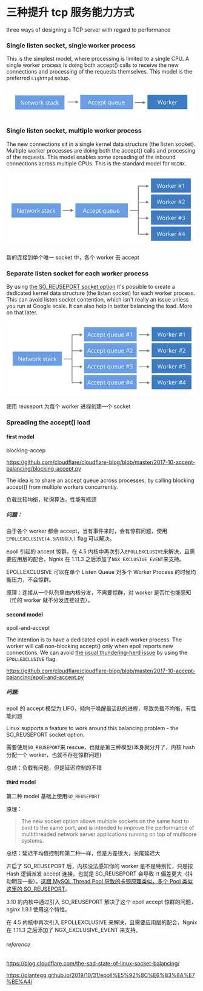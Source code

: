 # 三种提升 tcp 服务能力方式

three ways of designing a TCP server with regard to performance

### Single listen socket, single worker process

This is the simplest model, where processing is limited to a single CPU. A single worker process is doing both accept() calls to receive the new connections and processing of the requests themselves. This model is the preferred `Lighttpd` setup.

![](./../img/worker1.png)

### Single listen socket, multiple worker process

The new connections sit in a single kernel data structure (the listen socket). Multiple worker processes are doing both the accept() calls and processing of the requests. This model enables some spreading of the inbound connections across multiple CPUs. This is the standard model for `NGINX`.

![](./../img/worker2.png)

新的连接到单个唯一 socket 中，各个 worker 去 accept

### Separate listen socket for each worker process

By using [the SO_REUSEPORT socket option](https://lwn.net/Articles/542629/) it's possible to create a dedicated kernel data structure (the listen socket) for each worker process. This can avoid listen socket contention, which isn't really an issue unless you run at Google scale. It can also help in better balancing the load. More on that later.

![](./../img/worker3.png)

使用 reuseport 为每个 worker 进程创建一个 socket

### Spreading the accept() load

#### first model

blocking-accep

https://github.com/cloudflare/cloudflare-blog/blob/master/2017-10-accept-balancing/blocking-accept.py

The idea is to share an accept queue across processes, by calling blocking accept() from multiple workers concurrently.

负载比较均衡，轮询算法，性能有瓶颈

##### 问题：

由于各个 worker 都会 accept，当有事件来时，会有惊群问题，使用`EPOLLEXCLUSIVE(4.5内核引入)` flag 可以解决。

epoll 引起的 accept 惊群，在 4.5 内核中再次引入`EPOLLEXCLUSIVE`来解决，且需要应用层的配合，Ngnix 在 1.11.3 之后添加了`NGX_EXCLUSIVE_EVENT`来支持。

EPOLLEXCLUSIVE 可以在单个 Listen Queue 对多个 Worker Process 的时候均衡压力，不会惊群。

原理：连接从一个队列里由内核分发，不需要惊群，对 worker 是否忙也能感知（忙的 worker 就不分发连接过去）。

#### second model

epoll-and-accept

The intention is to have a dedicated epoll in each worker process. The worker will call non-blocking accept() only when epoll reports new connections. We can avoid [the usual thundering-herd issue](https://idea.popcount.org/2017-02-20-epoll-is-fundamentally-broken-12/) by using the `EPOLLEXCLUSIVE` flag.

https://github.com/cloudflare/cloudflare-blog/blob/master/2017-10-accept-balancing/epoll-and-accept.py

##### 问题:

epoll 的 accept 模型为 LIFO，倾向于唤醒最活跃的进程，导致负载不均衡，有性能问题

Linux supports a feature to work around this balancing problem - the SO_REUSEPORT socket option.

需要使用`SO_REUSEPORT`来 rescue，也就是第三种模型(本身就分开了，内核 hash 分配一个 worker，也就不存在惊群问题)

总结：负载有问题，但是延迟控制的不错

#### third model

第二种 model 基础上使用`SO_REUSEPORT`

原理：

> The new socket option allows multiple sockets on the same host to bind to the same port, and is intended to improve the performance of multithreaded network server applications running on top of multicore systems.

总结：延迟平均值控制和第二种一样，但是方差很大，长尾延迟大

开启了 SO_REUSEPORT 后，内核没法感知你的 worker 是不是特别忙，只是按 Hash 逻辑派发 accept 连接。也就是 SO_REUSEPORT 会导致 rt 偏差更大（抖动明显一些）。[这跟 MySQL Thread Pool 导致的卡顿原理类似，多个 Pool 类似这里的 SO_REUSEPORT](https://plantegg.github.io/2020/06/05/MySQL线程池导致的延时卡顿排查/)。

3.10 的内核中通过引入 SO_REUSEPORT 解决了这个 epoll accept 惊群的问题，nginx 1.9.1 使用这个特性。

在 4.5 内核中再次引入 EPOLLEXCLUSIVE 来解决，且需要应用层的配合，Ngnix 在 1.11.3 之后添加了 NGX_EXCLUSIVE_EVENT 来支持。

###### reference

https://blog.cloudflare.com/the-sad-state-of-linux-socket-balancing/

https://plantegg.github.io/2019/10/31/epoll%E5%92%8C%E6%83%8A%E7%BE%A4/
